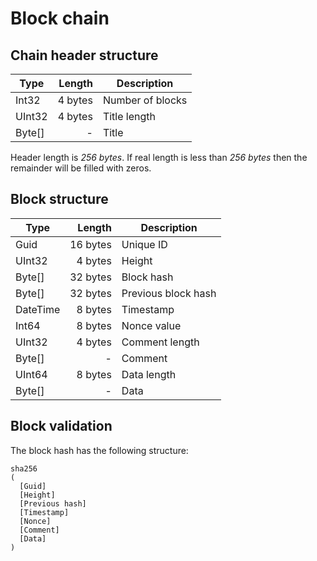 ﻿# Block chain

## Chain header structure
|  Type  |  Length |    Description   |
|--------|--------:|------------------|
|  Int32 | 4 bytes | Number of blocks |
| UInt32 | 4 bytes | Title length     |
| Byte[] |       - | Title            |

Header length is *256 bytes*. If real length is less than *256 bytes* then the remainder will be filled with zeros.

## Block structure
|   Type   |  Length  |     Description     |
|----------|---------:|---------------------|
| Guid     | 16 bytes | Unique ID           |
| UInt32   |  4 bytes | Height              |
| Byte[]   | 32 bytes | Block hash          |
| Byte[]   | 32 bytes | Previous block hash |
| DateTime |  8 bytes | Timestamp           |
| Int64    |  8 bytes | Nonce value         |
| UInt32   |  4 bytes | Comment length      |
| Byte[]   |     -    | Comment             |
| UInt64   |  8 bytes | Data length         |
| Byte[]   |     -    | Data                |

## Block validation
The block hash has the following structure:
```
sha256
(
  [Guid]
  [Height]
  [Previous hash]
  [Timestamp]
  [Nonce]
  [Comment]
  [Data]
)
```